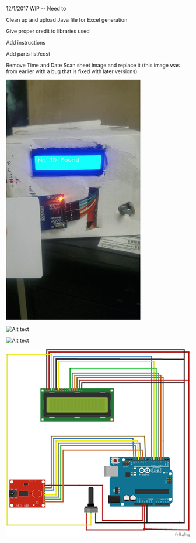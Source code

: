 12/1/2017 WIP -- Need to 

Clean up and upload Java file for Excel generation

Give proper credit to libraries used

Add instructions

Add parts list/cost

Remove Time and Date Scan sheet image and replace it (this image was from earlier with a bug that is fixed with later versions)

![Alt text](/Using_The_Scanner.gif?raw=true "Using the Scanner")

![Alt text](/ID_Time_And_Date_Scan_Sheet.bmp?raw=true "Excel Sheet View Using PLX-DAQ")

![Alt text](/ID_Name_Database_Sheet.bmp?raw=true "How ID's Are Stored")

![Alt text](/RFID_Scanner_Circuit_Diagram.jpg?raw=true "Fritz Diagram for Scanner")

